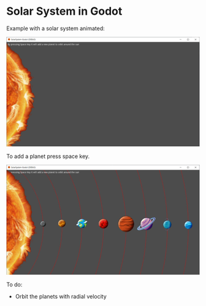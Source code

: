 # Solar System in Godot

Example with a solar system animated:


![Solar System](https://github.com/ncdev2015/CircularPositioningOfElements/blob/master/assets/example_1.png)

To add a planet press space key.

![Solar System](https://github.com/ncdev2015/CircularPositioningOfElements/blob/master/assets/example_2.png)

To do:

- Orbit the planets with radial velocity
